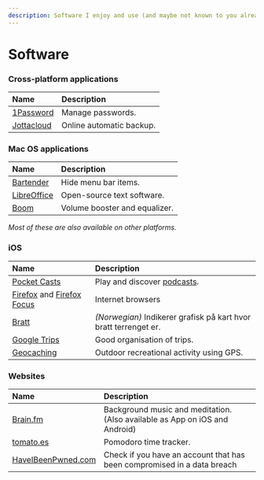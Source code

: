 ```yaml
---
description: Software I enjoy and use (and maybe not known to you already).
---
```


# Software

### Cross-platform applications

| Name | Description |
| :--- | :--- |
| [1Password](https://1password.com/) | Manage passwords. |
| [Jottacloud](https://www.jottacloud.com/) | Online automatic backup. |

### Mac OS applications

| Name | Description |
| :--- | :--- |
| [Bartender](https://www.macbartender.com/) | Hide menu bar items. |
| [LibreOffice](https://www.libreoffice.org/) | Open-source text software. |
| [Boom](https://www.globaldelight.com/boom/index.php) | Volume booster and equalizer. |

_Most of these are also available on other platforms._

### iOS

| Name | Description |
| :--- | :--- |
| [Pocket Casts](https://www.pocketcasts.com/) | Play and discover [podcasts](podcasts.md). |
| [Firefox](https://firefox.com/) and [Firefox Focus](https://www.mozilla.org/en-US/firefox/mobile/) | Internet browsers |
| [Bratt](https://itunes.apple.com/no/app/bratt/id1121510874) | _\(Norwegian\)_ Indikerer grafisk på kart hvor bratt terrenget er. |
| [Google Trips](https://get.google.com/trips/) | Good organisation of trips. |
| [Geocaching](https://www.geocaching.com/play/search) | Outdoor recreational activity using GPS. |

### Websites

| Name | Description |
| :--- | :--- |
| [Brain.fm](https://brain.fm) | Background music and meditation. \(Also available as App on iOS and Android\) |
| [tomato.es](http://www.tomato.es/) | Pomodoro time tracker. |
| [HaveIBeenPwned.com](https://haveibeenpwned.com/Passwords) | Check if you have an account that has been compromised in a data breach |

